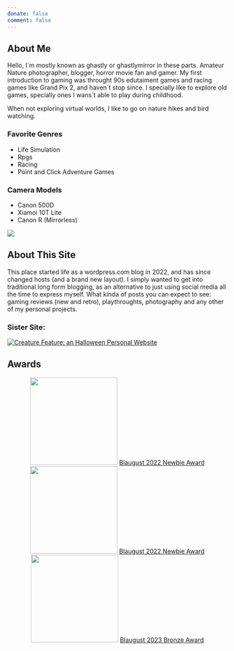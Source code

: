 ```yaml
---
donate: false
comment: false
---
```


## About Me
Hello, I´m mostly known as ghastly or ghastlymirror in these parts. Amateur Nature photographer, blogger, horror movie fan and gamer.
My first introduction to gaming was throught 90s edutaiment games and racing games like Grand Pix 2, and haven´t stop since. I specially like to explore old games, specially ones I wans´t able to play during childhood.

When not exploring virtual worlds, I like to go on nature hikes and bird watching. 

### Favorite Genres
- Life Simulation
- Rpgs
- Racing
- Point and Click Adventure Games

### Camera Models
- Canon 500D
- Xiamoi 10T Lite
- Canon R (Mirrorless)


<a href="https://www.exophase.com/user/ghastlymirror/"><img src="https://card.exophase.com/2/0/271973.png?1726006286"></a>

## About This Site

This place started life as a wordpress.com blog in 2022, and has since changed hosts (and a brand new layout).
 I simply wanted to get into traditional long form blogging, as an alternative to just using social media all the time to express myself. 
What kinda of posts you can expect to see: gaming reviews (new and retro), playthroughts, photography and any other of my personal projects.

### Sister Site:
 <a href="https://creaturefeature.neocities.org/"><img src="/creaturefeaturebutton.png" title="Creature Feature: an Halloween Personal Website"></a>


## Awards


<div align="center">
<Img src="/blaugust2022-newbie.png" width="200">
<a href="https://aggronaut.com/2022/09/01/blaugust-2022-in-review/">Blaugust 2022 Newbie Award</a>

<img src="/blaugust2022-silver.png" width="200">
<a href="https://aggronaut.com/2022/09/01/blaugust-2022-in-review/">Blaugust 2022 Newbie Award</a>

<img src="/Blaugust-2023-Bronze.png" width="200">
<a href="https://aggronaut.com/2023/09/01/blaugust-2023-in-review/">Blaugust 2023 Bronze Award</a>
</div>